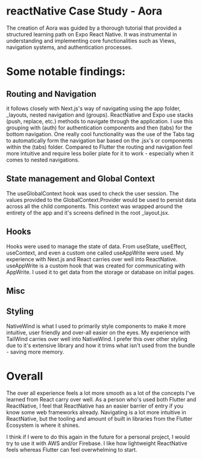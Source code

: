 # reactNative Case Study - Aora
The creation of Aora was guided by a thorough tutorial that provided a structured learning path on Expo React Native. It was instrumental in understanding and implementing core functionalities such as Views, navigation systems, and authentication processes.

# Some notable findings:
## Routing and Navigation
it follows closely with Next.js's way of navigating using the app folder, _layouts, nested navigation and (groups). ReactNative and Expo use stacks (push, replace, etc.) methods to navigate through the application. I use this grouping with (auth) for authentication components and then (tabs) for the bottom navigation. One really cool functionality was the use of the Tabs tag to automatically form the navigation bar based on the .jsx's or components within the (tabs) folder. Compared to Flutter the routing and navigation feel more intuitive and require less boiler plate for it to work - especially when it comes to nested navigations.

## State management and Global Context 
The useGlobalContext hook was used to check the user session. The values provided to the GlobalContext.Provider would be used to persist data across all the child components. This context was wrapped around the entirety of the app and it's screens defined in the root _layout.jsx.

## Hooks
Hooks were used to manage the state of data. From useState, useEffect, useContext, and even a custom one called useAppWrite were used. My experience with Next.js and React carries over well into ReactNative. useAppWrite is a custom hook that was created for communicating with AppWrite. I used it to get data from the storage or database on initial pages. 

## Misc
## Styling
NativeWind is what I used to primarily style components to make it more intuitive, user friendly and over-all easier on the eyes. My experience with TailWind carries over well into NativeWind. I prefer this over other styling due to it's extensive library and how it trims what isn't used from the bundle - saving more memory. 

# Overall 
The over all experience feels a lot more smooth as a lot of the concepts I've learned from React carry over well. As a person who's used both Flutter and ReactNative, I feel that ReactNative has an easier barrier of entry if you know some web frameworks already. Navigating is a lot more intuitive in ReactNative, but the tooling and amount of built in libraries from the Flutter Ecosystem is where it shines.  

I think if I were to do this again in the future for a personal project, I would try to use it with AWS and/or Firebase. I like how lightweight ReactNative feels whereas Flutter can feel overwhelming to start.

